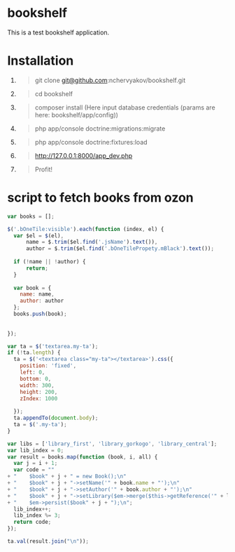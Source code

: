 bookshelf
=========
This is a test bookshelf application.

Installation
============

1. > git clone git@github.com:nchervyakov/bookshelf.git
2. > cd bookshelf
3. > composer install 
     (Here input database credentials (params are here: bookshelf/app/config))
4. > php app/console doctrine:migrations:migrate 
5. > php app/console doctrine:fixtures:load
6. > http://127.0.0.1:8000/app_dev.php
7. > Profit!



script to fetch books from ozon
===============================

```javascript
var books = [];

$('.bOneTile:visible').each(function (index, el) {
  var $el = $(el),
      name = $.trim($el.find('.jsName').text()),
      author = $.trim($el.find('.bOneTilePropety.mBlack').text());
  
  if (!name || !author) {
      return;
  }
  
  var book = {
    name: name,
    author: author
  };
  books.push(book);
  
  
});

var ta = $('textarea.my-ta');
if (!ta.length) {
  ta = $('<textarea class="my-ta"></textarea>').css({
    position: 'fixed',
    left: 0,
    bottom: 0,
    width: 300,
    height: 200,
    zIndex: 1000
    
  });
  ta.appendTo(document.body);
  ta = $('.my-ta');
}

var libs = ['library_first', 'library_gorkogo', 'library_central'];
var lib_index = 0;
var result = books.map(function (book, i, all) {
  var j = i + 1;
  var code = "" 
+ "    $book" + j + " = new Book();\n"
+ "    $book" + j + "->setName('" + book.name + "');\n"
+ "    $book" + j + "->setAuthor('" + book.author + "');\n"
+ "    $book" + j + "->setLibrary($em->merge($this->getReference('" + libs[lib_index] + "')));\n"
+ "    $em->persist($book" + j + ");\n";
  lib_index++;
  lib_index %= 3;
  return code;
});

ta.val(result.join("\n"));
```